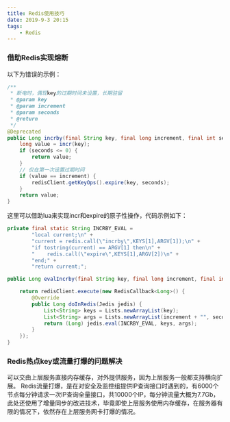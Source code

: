 ```yaml
---
title: Redis使用技巧
date: 2019-9-3 20:15
tags:
    - Redis
---
```


### 借助Redis实现熔断
以下为错误的示例：
``` java
/**
 * 断电时，偶现key的过期时间未设置，长期驻留
 * @param key
 * @param increment
 * @param seconds
 * @return
 */
@Deprecated
public Long incrby(final String key, final long increment, final int seconds) {
	long value = incr(key);
	if (seconds <= 0) {
		return value;
	}
	// 仅在第一次设置过期时间
	if (value == increment) {
		redisClient.getKeyOps().expire(key, seconds);
	}
	return value;
}
```
这里可以借助lua来实现incr和expire的原子性操作，代码示例如下：
``` java
private final static String INCRBY_EVAL =
        "local current;\n" +
        "current = redis.call(\"incrby\",KEYS[1],ARGV[1]);\n" +
        "if tostring(current) == ARGV[1] then\n" +
        "    redis.call(\"expire\",KEYS[1],ARGV[2])\n" +
        "end;" +
        "return current;";

public Long evalIncrby(final String key, final long increment, final int seconds) {

    return redisClient.execute(new RedisCallback<Long>() {
        @Override
        public Long doInRedis(Jedis jedis) {
            List<String> keys = Lists.newArrayList(key);
            List<String> args = Lists.newArrayList(increment + "", seconds + "");
            return (Long) jedis.eval(INCRBY_EVAL, keys, args);
        }
    });
}
```

### Redis热点key或流量打爆的问题解决
可以交由上层服务直接内存缓存，对外提供服务，因为上层服务一般都支持横向扩展。
Redis流量打爆，是在对安全及监控组提供IP查询接口时遇到的，有6000个节点每分钟请求一次IP查询全量接口，共10000个IP，每分钟流量大概为7.7Gb，此处还使用了增量同步的改进技术，毕竟即使上层服务使用内存缓存，在服务器有限的情况下，依然存在上层服务网卡打爆的情况。

